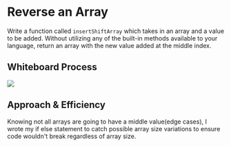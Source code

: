 # Reverse an Array
Write a function called `insertShiftArray` which takes in an array and a value to be added. Without utilizing any of the built-in methods available to your language, return an array with the new value added at the middle index.

## Whiteboard Process
![](../whiteboards/challenge-02.png)
## Approach & Efficiency
Knowing not all arrays are going to have a middle value(edge cases), I wrote my if else statement to catch possible array size variations to ensure code wouldn't break regardless of array size.
